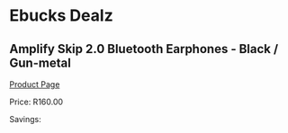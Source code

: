 
# Ebucks Dealz
## Amplify Skip 2.0 Bluetooth Earphones - Black / Gun-metal
[Product Page](https://www.ebucks.com/web/shop/productSelected.do?prodId=1206115434&catId=1205739018)

Price: R160.00

Savings: 


	